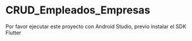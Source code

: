 # CRUD_Empleados_Empresas

Por favor ejecutar este proyecto con Android Studio, previo instalar el SDK Flutter
